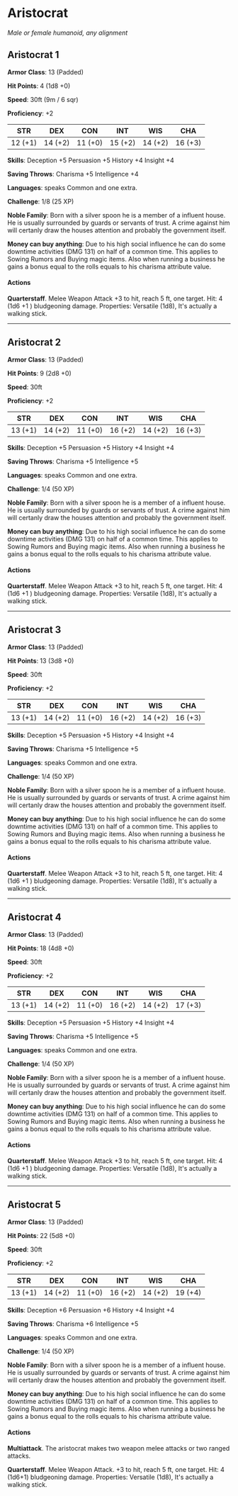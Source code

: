 # Aristocrat
*Male or female humanoid, any alignment*

## Aristocrat 1
**Armor Class**: 13 (Padded)

**Hit Points**: 4 (1d8 +0)

**Speed**: 30ft (9m / 6 sqr)

**Proficiency**: +2

**STR**|**DEX**|**CON**|**INT**|**WIS**|**CHA**
-------|-------|-------|-------|-------|-------
12 (+1)|14 (+2)|11 (+0)|15 (+2)|14 (+2)|16 (+3)

**Skills**: Deception +5 Persuasion +5 History +4 Insight +4

**Saving Throws**: Charisma +5 Intelligence +4 

**Languages**: speaks Common and one extra.

**Challenge**: 1/8 (25 XP) 

**Noble Family**: Born with a silver spoon he is a member of a influent house. He is usually surrounded by guards or servants of trust. A crime against him will certanly draw the houses attention and probably the government itself.

**Money can buy anything**: Due to his high social influence he can do some downtime activities (DMG 131) on half of a common time. This applies to Sowing Rumors and Buying magic items. Also when running a business he gains a bonus equal to the rolls equals to his charisma attribute value.

#### Actions
**Quarterstaff**. Melee Weapon Attack +3 to hit, reach 5 ft, one target. Hit: 4 (1d6 +1 ) bludgeoning damage. Properties: Versatile (1d8), It's actually a walking stick.

---

## Aristocrat 2
**Armor Class**: 13 (Padded)

**Hit Points**: 9 (2d8 +0)

**Speed**: 30ft

**Proficiency**: +2

**STR**|**DEX**|**CON**|**INT**|**WIS**|**CHA**
-------|-------|-------|-------|-------|-------
13 (+1)|14 (+2)|11 (+0)|16 (+2)|14 (+2)|16 (+3)

**Skills**: Deception +5 Persuasion +5 History +4 Insight +4

**Saving Throws**: Charisma +5 Intelligence +5

**Languages**: speaks Common and one extra.

**Challenge**: 1/4 (50 XP) 

**Noble Family**: Born with a silver spoon he is a member of a influent house. He is usually surrounded by guards or servants of trust. A crime against him will certanly draw the houses attention and probably the government itself.

**Money can buy anything**: Due to his high social influence he can do some downtime activities (DMG 131) on half of a common time. This applies to Sowing Rumors and Buying magic items. Also when running a business he gains a bonus equal to the rolls equals to his charisma attribute value.

#### Actions
**Quarterstaff**. Melee Weapon Attack +3 to hit, reach 5 ft, one target. Hit: 4 (1d6 +1 ) bludgeoning damage. Properties: Versatile (1d8), It's actually a walking stick.

---

## Aristocrat 3
**Armor Class**: 13 (Padded)

**Hit Points**: 13 (3d8 +0)

**Speed**: 30ft

**Proficiency**: +2

**STR**|**DEX**|**CON**|**INT**|**WIS**|**CHA**
-------|-------|-------|-------|-------|-------
13 (+1)|14 (+2)|11 (+0)|16 (+2)|14 (+2)|16 (+3)

**Skills**: Deception +5 Persuasion +5 History +4 Insight +4

**Saving Throws**: Charisma +5 Intelligence +5

**Languages**: speaks Common and one extra.

**Challenge**: 1/4 (50 XP) 

**Noble Family**: Born with a silver spoon he is a member of a influent house. He is usually surrounded by guards or servants of trust. A crime against him will certanly draw the houses attention and probably the government itself.

**Money can buy anything**: Due to his high social influence he can do some downtime activities (DMG 131) on half of a common time. This applies to Sowing Rumors and Buying magic items. Also when running a business he gains a bonus equal to the rolls equals to his charisma attribute value.

#### Actions
**Quarterstaff**. Melee Weapon Attack +3 to hit, reach 5 ft, one target. Hit: 4 (1d6 +1 ) bludgeoning damage. Properties: Versatile (1d8), It's actually a walking stick.

---

## Aristocrat 4
**Armor Class**: 13 (Padded)

**Hit Points**: 18 (4d8 +0)

**Speed**: 30ft

**Proficiency**: +2

**STR**|**DEX**|**CON**|**INT**|**WIS**|**CHA**
-------|-------|-------|-------|-------|-------
13 (+1)|14 (+2)|11 (+0)|16 (+2)|14 (+2)|17 (+3)

**Skills**: Deception +5 Persuasion +5 History +4 Insight +4

**Saving Throws**: Charisma +5 Intelligence +5

**Languages**: speaks Common and one extra.

**Challenge**: 1/4 (50 XP) 

**Noble Family**: Born with a silver spoon he is a member of a influent house. He is usually surrounded by guards or servants of trust. A crime against him will certanly draw the houses attention and probably the government itself.

**Money can buy anything**: Due to his high social influence he can do some downtime activities (DMG 131) on half of a common time. This applies to Sowing Rumors and Buying magic items. Also when running a business he gains a bonus equal to the rolls equals to his charisma attribute value.

#### Actions
**Quarterstaff**. Melee Weapon Attack +3 to hit, reach 5 ft, one target. Hit: 4 (1d6 +1 ) bludgeoning damage. Properties: Versatile (1d8), It's actually a walking stick.

---

## Aristocrat 5
**Armor Class**: 13 (Padded)

**Hit Points**: 22 (5d8 +0)

**Speed**: 30ft

**Proficiency**: +2

**STR**|**DEX**|**CON**|**INT**|**WIS**|**CHA**
-------|-------|-------|-------|-------|-------
13 (+1)|14 (+2)|11 (+0)|16 (+2)|14 (+2)|19 (+4)

**Skills**: Deception +6 Persuasion +6 History +4 Insight +4

**Saving Throws**: Charisma +6 Intelligence +5

**Languages**: speaks Common and one extra.

**Challenge**: 1/4 (50 XP) 

**Noble Family**: Born with a silver spoon he is a member of a influent house. He is usually surrounded by guards or servants of trust. A crime against him will certanly draw the houses attention and probably the government itself.

**Money can buy anything**: Due to his high social influence he can do some downtime activities (DMG 131) on half of a common time. This applies to Sowing Rumors and Buying magic items. Also when running a business he gains a bonus equal to the rolls equals to his charisma attribute value.

#### Actions
**Multiattack**. The aristocrat makes two weapon melee attacks or two ranged attacks.

**Quarterstaff**. Melee Weapon Attack. +3 to hit, reach 5 ft, one target. Hit: 4 (1d6+1) bludgeoning damage. Properties: Versatile (1d8), It's actually a walking stick.


